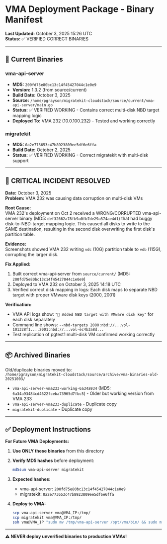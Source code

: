 # VMA Deployment Package - Binary Manifest

**Last Updated:** October 3, 2025 15:26 UTC  
**Status:** ✅ VERIFIED CORRECT BINARIES  

---

## 🎯 Current Binaries

### vma-api-server
- **MD5:** `200fd75e80bc13c14f45427044c1e0e9`
- **Version:** 1.3.2 (from source/current)
- **Build Date:** October 3, 2025
- **Source:** `/home/pgrayson/migratekit-cloudstack/source/current/vma-api-server/main.go`
- **Status:** ✅ VERIFIED WORKING - Contains correct multi-disk NBD target mapping logic
- **Deployed To:** VMA 232 (10.0.100.232) - Tested and working correctly

### migratekit  
- **MD5:** `0a2e773653c47b8923809ee5df6e6ffa`
- **Build Date:** October 2, 2025
- **Status:** ✅ VERIFIED WORKING - Correct migratekit with multi-disk support

---

## 🚨 CRITICAL INCIDENT RESOLVED

**Date:** October 3, 2025  
**Problem:** VMA 232 was causing data corruption on multi-disk VMs

**Root Cause:**  
VMA 232's deployment on Oct 2 received a WRONG/CORRUPTED vma-api-server binary (MD5: `def32662a78fb9a0fb7de29a574ae4d1`) that had buggy disk-to-NBD-target mapping logic. This caused all disks to write to the SAME destination, resulting in the second disk overwriting the first disk's partition table.

**Evidence:**  
Screenshots showed VMA 232 writing `vdc` (10G) partition table to `vdb` (115G), corrupting the larger disk.

**Fix Applied:**  
1. Built correct vma-api-server from `source/current/` (MD5: `200fd75e80bc13c14f45427044c1e0e9`)
2. Deployed to VMA 232 on October 3, 2025 14:18 UTC
3. Verified correct disk mapping in logs: Each disk maps to separate NBD target with proper VMware disk keys (2000, 2001)

**Verification:**  
- VMA API logs show: `"🎯 Added NBD target with VMware disk key"` for each disk separately
- Command line shows: `--nbd-targets 2000:nbd://...vol-101328f1...,2001:nbd://...vol-ec4b3a8d...`
- Test replication of pgtest1 multi-disk VM confirmed working correctly

---

## 📦 Archived Binaries

Old/duplicate binaries moved to:  
`/home/pgrayson/migratekit-cloudstack/source/archive/vma-binaries-old-20251003/`

- `vma-api-server-vma233-working-6a34a934` (MD5: `6a34a93484cd4622fceba73965d7fbc5`) - Older but working version from VMA 233
- `vma-api-server-vma233-duplicate` - Duplicate copy
- `migratekit-duplicate` - Duplicate copy

---

## ✅ Deployment Instructions

**For Future VMA Deployments:**

1. **Use ONLY these binaries** from this directory
2. **Verify MD5 hashes** before deployment:
   ```bash
   md5sum vma-api-server migratekit
   ```
3. **Expected hashes:**
   - vma-api-server: `200fd75e80bc13c14f45427044c1e0e9`
   - migratekit: `0a2e773653c47b8923809ee5df6e6ffa`

4. **Deploy to VMA:**
   ```bash
   scp vma-api-server vma@VMA_IP:/tmp/
   scp migratekit vma@VMA_IP:/tmp/
   ssh vma@VMA_IP "sudo mv /tmp/vma-api-server /opt/vma/bin/ && sudo mv /tmp/migratekit /opt/vma/bin/"
   ```

---

**⚠️ NEVER deploy unverified binaries to production VMAs!**
